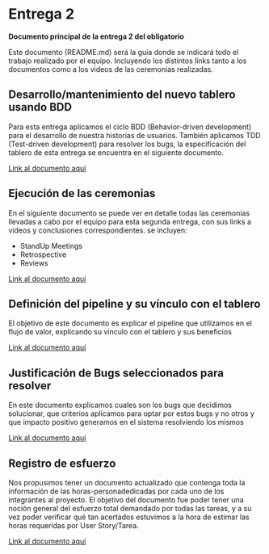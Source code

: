 # Entrega 2
**Documento principal de la entrega 2 del obligatorio**

Este documento (README.md) será la guía donde se indicará todo el trabajo realizado por el equipo.
Incluyendo los distintos links tanto a los documentos como a los videos de las ceremonias realizadas.

## Desarrollo/mantenimiento del nuevo tablero usando BDD
Para esta entrega aplicamos el ciclo BDD (Behavior-driven development) para el desarrollo de nuestra historias de usuarios.
También aplicamos TDD (Test-driven development) para resolver los bugs, la especificación del tablero de esta entrega se encuentra en el siguiente documento.

[Link al documento aquí](https://docs.google.com/document/d/1wqIFlg0Ve70Wy87Ycmr6OKg4ytiqi1AVHja2XQOmFy8/edit?usp=sharing)

## Ejecución de las ceremonias
En el siguiente documento se puede ver en detalle todas las ceremonias llevadas a cabo por el equipo para esta segunda entrega,
con sus links a videos y conclusiones correspondientes.
se incluyen:
* StandUp Meetings
* Retrospective
* Reviews

[Link al documento aquí](https://docs.google.com/document/d/1Ri4fEY2PzJiZSfhbjw42LF_dq3plc0LkfNvCrJC_kXY/edit?usp=sharing)

## Definición del pipeline y su vínculo con el tablero
El objetivo de este documento es explicar el pipeline que utilizamos en el flujo de valor, explicando su vínculo con el tablero y sus beneficios

[Link al documento aquí](https://docs.google.com/document/d/1C5Fe-L5kF3SoajcRd-MttOUMNTvk2k8jPRWqUr5IbmU/edit?usp=sharing)

## Justificación de Bugs seleccionados para resolver
En este documento explicamos cuales son los bugs que decidimos solucionar, que criterios aplicamos para optar por estos bugs y no otros y que impacto positivo
generamos en el sistema resolviendo los mismos

[Link al documento aquí](https://docs.google.com/document/d/11h6q73cLJzA4Wff-Bc4E5I1vJgMB4h4t6xw6YVvqYNQ/edit)

## Registro de esfuerzo
Nos propusimos tener un documento actualizado que contenga toda la información de las horas-personadedicadas por cada uno de los integrantes al proyecto.
El objetivo del documento fue poder tener una noción general del esfuerzo total demandado por todas las tareas,
y a su vez poder verificar qué tan acertados estuvimos a la hora de estimar las horas requeridas por User Story/Tarea.

[Link al documento aquí](https://docs.google.com/spreadsheets/d/1v3LcyTUpKj_XPZGuETbqE5WLwMIYGPUel0LtCIyQP3s/edit#gid=867597793)


